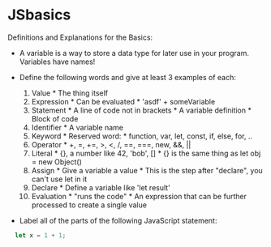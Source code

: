 # JSbasics
Definitions and Explanations for the Basics:

* A variable is a way to store a data type for later use in your program. Variables have names!


* Define the following words and give at least 3 examples of each:
    1. Value
      * The thing itself 
    2. Expression
      * Can be evaluated
      * 'asdf' + someVariable
    3. Statement
      * A line of code not in brackets
      * A variable definition
      * Block of code
    4. Identifier
      * A variable name
    5. Keyword
      * Reserved word:
      * function, var, let, const, if, else, for, ..
    6. Operator
      * +, =, +=, >, <, /, ==, ===, new, &&, ||
    7. Literal
      * {}, a number like 42, 'bob', []
      * {} is the same thing as let obj = new Object()
    8. Assign
      * Give a variable a value
      * This is the step after "declare", you can't use let in it
    9. Declare
      * Define a variable like 'let result'
    10. Evaluation
      * "runs the code"
      * An expression that can be further processed to create a single value
* Label all of the parts of the following JavaScript statement:
```js
  let x = 1 + 1;